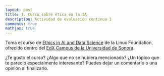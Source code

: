 ```yaml
---
layout: post
title: 1. Curso sobre ética en la IA
description: Actividad de evaluación continua 1
comments: true
mathjax: true
---
```



Toma el curso de [Ethics in AI and Data Science](https://enterprise.edx.org/uni-sonora/course/LinuxFoundationX+LFS112x) de la Linux Foundation, ofrecido dentro del [EdX Campus de la Universidad de Sonora](https://enterprise.edx.org/uni-sonora/).

¿Te gusto el curso? ¿Algo que no se hubiera mencionado? ¿Un tópico que te pareció especialmente interesante? Puedes dejar un comentario o una opinión al finalizarlo.

